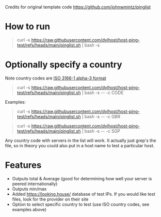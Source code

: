 Credits for original template code https://github.com/johnwmintz/pinglist

# How to run
>curl -s https://raw.githubusercontent.com/dylhost/host-ping-test/refs/heads/main/pinglist.sh  | bash -s

# Optionally specify a country
Note country codes are [ISO 3166-1 alpha-3 format](https://en.wikipedia.org/wiki/ISO_3166-1_alpha-3)
>curl -s https://raw.githubusercontent.com/dylhost/host-ping-test/refs/heads/main/pinglist.sh | bash -s -- -c CODE

Examples:
>curl -s https://raw.githubusercontent.com/dylhost/host-ping-test/refs/heads/main/pinglist.sh | bash -s -- -c GBR

>curl -s https://raw.githubusercontent.com/dylhost/host-ping-test/refs/heads/main/pinglist.sh  | bash -s -- -c SGP

Any country code with servers in the list will work. It actually just grep's the file, so in theory you could also put in a host name to test a particular host.

# Features
- Outputs total & Average (good for determining how well your server is peered internationally)
- Outputs min/max
- Added https://looking.house/ database of test IPs. If you would like test files, look for the provider on their site
- Option to select specific country to test (use ISO country codes, see examples above)
